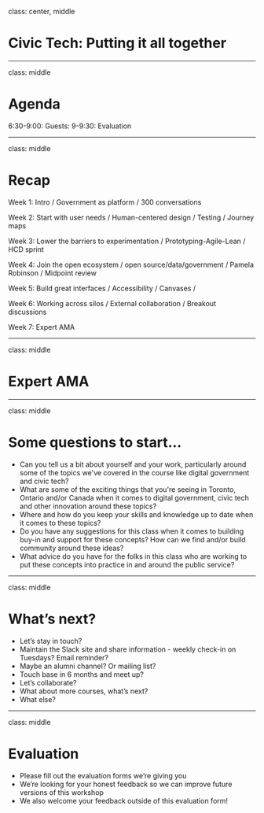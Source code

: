 
class: center, middle

# Civic Tech: Putting it all together

---

class: middle
 
# Agenda

6:30-9:00: Guests:
9-9:30: Evaluation

---

class: middle

# Recap
 
Week 1: Intro / Government as platform / 300 conversations
 
Week 2: Start with user needs / Human-centered design / Testing / Journey maps
 
Week 3: Lower the barriers to experimentation / Prototyping-Agile-Lean / HCD sprint
 
Week 4: Join the open ecosystem / open source/data/government / Pamela Robinson / Midpoint review
 
Week 5: Build great interfaces / Accessibility / Canvases / 
 
Week 6: Working across silos / External collaboration / Breakout discussions
 
Week 7: Expert AMA

---

class: middle

# Expert AMA
 
---

class: middle

# Some questions to start...
- Can you tell us a bit about yourself and your work, particularly around some of the topics we've covered in the course like digital government and civic tech?
- What are some of the exciting things that you're seeing in Toronto, Ontario and/or Canada when it comes to digital government, civic tech and other innovation around these topics?
- Where and how do you keep your skills and knowledge up to date when it comes to these topics?
- Do you have any suggestions for this class when it comes to building buy-in and support for these concepts? How can we find and/or build community around these ideas?
- What advice do you have for the folks in this class who are working to put these concepts into practice in and around the public service?
 
---

class: middle

# What’s next?
 
- Let’s stay in touch?
 - Maintain the Slack site and share information - weekly check-in on Tuesdays? Email reminder?
 - Maybe an alumni channel? Or mailing list?
 - Touch base in 6 months and meet up?
- Let’s collaborate?
 - What about more courses, what’s next?
- What else?
 
---

class: middle

# Evaluation
 
- Please fill out the evaluation forms we’re giving you
- We’re looking for your honest feedback so we can improve future versions of this workshop
- We also welcome your feedback outside of this evaluation form!
